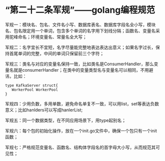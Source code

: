 # “第二十二条军规”——golang编程规范

军规一：模块名、包名、文件名小写、数据库表名、数据库字段名全小写，模块名、包名限定用一个单词，包含多个单词的名字用下划线分隔；函数名、变量名采用驼峰命名；环境变量名、常量名全大写；

军规二：名字宜长不宜短，名字尽量能完整地表达表达出意义；如果名字过长，保持首尾单词的完整，中间的单词只保留前三个字符；

军规三：类名与对应的变量名保持一致，比如类名是ConsumerHandler，那么变量名就是consumerHandler；在类中的变量类型名与变量名可以相同，不用避讳，比如：

```
type KafkaServer struct{
   WorkerPool WorkerPool
}
```

军规四：少用负数，多用单数，避免命名单复不一致，可以用list，set等表达负数意义；比如hanlders可以写成hanlerList;

军规五：同一个数据类型，在不同应用场景下，用type起别名；

军规六：每个包的初始化操作，放在一个init.go文件中，确保一个包只有一个init函数；

军规七：严格规范变量名、函数名、结构体字段名的首字母大小写，从而规范其可见性；



